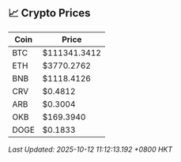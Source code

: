 ## 📈 Crypto Prices

| Coin | Price |
| ---- | ----- |
| BTC | $111341.3412 |
| ETH | $3770.2762 |
| BNB | $1118.4126 |
| CRV | $0.4812 |
| ARB | $0.3004 |
| OKB | $169.3940 |
| DOGE | $0.1833 |

_Last Updated: 2025-10-12 11:12:13.192 +0800 HKT_